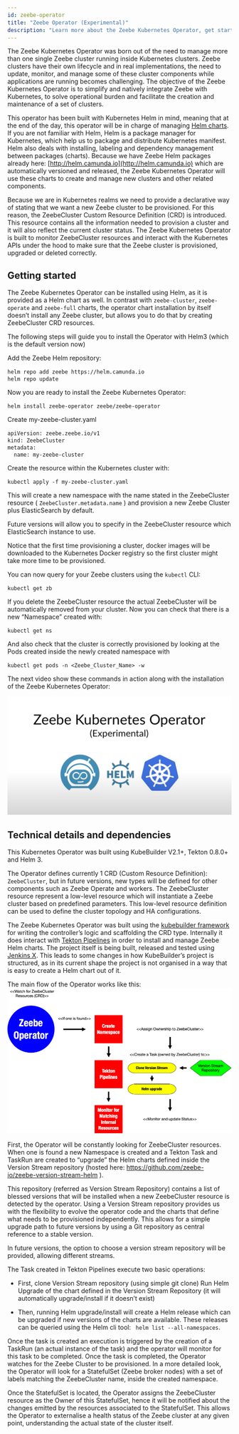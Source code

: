 ```yaml
---
id: zeebe-operator
title: "Zeebe Operator (Experimental)"
description: "Learn more about the Zeebe Kubernetes Operator, get started using the Operator, and review technical details and dependencies."
---
```


The Zeebe Kubernetes Operator was born out of the need to manage more than one single Zeebe cluster running inside Kubernetes clusters. Zeebe clusters have their own lifecycle and in real implementations, the need to update, monitor, and manage some of these cluster components while applications are running becomes challenging. The objective of the Zeebe Kubernetes Operator is to simplify and natively integrate Zeebe with Kubernetes, to solve operational burden and facilitate the creation and maintenance of a set of clusters. 

This operator has been built with Kubernetes Helm in mind, meaning that at the end of the day, this operator will be in charge of managing [Helm charts](https://github.com/helm/helm). If you are not familiar with Helm, Helm is a package manager for Kubernetes, which help us to package and distribute Kubernetes manifest. Helm also deals with installing, labeling and dependency management between packages (charts). Because we have Zeebe Helm packages already here: [http://helm.camunda.io](http://helm.camunda.io) which are automatically versioned and released, the Zeebe Kubernetes Operator will use these charts to create and manage new clusters and other related components. 


Because we are in Kubernetes realms we need to provide a declarative way of stating that we want a new Zeebe cluster to be provisioned. For this reason, the ZeebeCluster Custom Resource Definition (CRD) is introduced. This resource contains all the information needed to provision a cluster and it will also reflect the current cluster status. The Zeebe Kubernetes Operator is built to monitor ZeebeCluster resources and interact with the Kubernetes APIs under the hood to make sure that the Zeebe cluster is provisioned, upgraded or deleted correctly.

## Getting started

The Zeebe Kubernetes Operator can be installed using Helm, as it is provided as a Helm chart as well. In contrast with `zeebe-cluster`, `zeebe-operate` and `zeebe-full` charts, the operator chart installation by itself doesn’t install any Zeebe cluster, but allows you to do that by creating ZeebeCluster CRD resources. 

The following steps will guide you to install the Operator with Helm3  (which is the default version now)

Add the Zeebe Helm repository:

```
helm repo add zeebe https://helm.camunda.io
helm repo update
```

Now you are ready to install the Zeebe Kubernetes Operator:

```
helm install zeebe-operator zeebe/zeebe-operator
```

Create my-zeebe-cluster.yaml

```
apiVersion: zeebe.zeebe.io/v1
kind: ZeebeCluster
metadata:
  name: my-zeebe-cluster
```

Create the resource within the Kubernetes cluster with:

```
kubectl apply -f my-zeebe-cluster.yaml
```


This will create a new namespace with the name stated in the ZeebeCluster resource ( `ZeebeCluster.metadata.name` ) and provision a new Zeebe Cluster plus ElasticSearch by default.

Future versions will allow you to specify in the ZeebeCluster resource which ElasticSearch instance to use. 

Notice that the first time provisioning a cluster, docker images will  be downloaded to the Kubernetes Docker registry so the first cluster might take more time to be provisioned. 

You can now query for your Zeebe clusters using the `kubectl` CLI:

```
kubectl get zb
```

If you delete the ZeebeCluster resource the actual ZeebeCluster will be automatically removed from your cluster. 
Now you can check that there is a new “Namespace” created with:

```
kubectl get ns
```

And also check that the cluster is correctly provisioned by looking at the Pods created inside the newly created namespace with

```
kubectl get pods -n <Zeebe_Cluster_Name> -w
```

The next video show these commands in action along with the installation of the Zeebe Kubernetes Operator:

[![commands and installation of the Zeebe Kubernetes Operator](./assets/zeebe-operator-video.png)](https://www.youtube.com/watch?v=U-crhMfuJgY)


## Technical details and dependencies

This Kubernetes Operator was built using KubeBuilder V2.1+, Tekton 0.8.0+ and Helm 3.

The Operator defines currently 1 CRD (Custom Resource Definition): `ZeebeCluster`, but in future versions, new types will be defined for other components such as Zeebe Operate and workers.  The ZeebeCluster resource represent a low-level resource which will instantiate a Zeebe cluster based on predefined parameters. This low-level resource definition can be used to define the cluster topology and HA configurations.

The Zeebe Kubernetes Operator was built using the [kubebuilder framework](https://github.com/kubernetes-sigs/kubebuilder) for writing the controller’s logic and scaffolding the CRD type. Internally it does interact with [Tekton Pipelines](https://github.com/tektoncd/pipeline) in order to install and manage Zeebe Helm charts.  The project itself is being built, released and tested using [Jenkins X](https://jenkins-x.io/). This leads to some changes in how KubeBuilder’s project is structured, as in its current shape the project is not organised in a way that is easy to create a Helm chart out of it.

The main flow of the Operator works like this: 
![Flow](assets/zeebe-operator-flow.png)


First, the Operator will be constantly looking for ZeebeCluster resources. When one is found a new Namespace is created and a Tekton Task and TaskRun are created to “upgrade” the Helm charts defined inside the Version Stream repository (hosted here: https://github.com/zeebe-io/zeebe-version-stream-helm ).

This repository (referred as Version Stream Repository) contains a list of blessed versions that will be installed when a new ZeebeCluster resource is detected by the operator. Using a Version Stream repository provides us with the flexibility to evolve the operator code and the charts that define what needs to be provisioned independently. This allows for a simple upgrade path to future versions by using a Git repository as central reference to a stable version.

In future versions, the option to choose a version stream repository will be provided, allowing different streams.

The Task created in Tekton Pipelines execute two basic operations:

- First, clone Version Stream repository (using simple git clone)
Run Helm Upgrade of the chart defined in the Version Stream Repository (it will automatically upgrade/install if it doesn’t exist)

- Then, running Helm upgrade/install will create a Helm release which can be upgraded if new versions of the charts are available. These releases can be queried using the Helm cli tool: ` helm list --all-namespaces`.

Once the task is created an execution is triggered by the creation of a TaskRun (an actual instance of the task) and the operator will monitor for this task to be completed. Once the task is completed, the Operator watches for the Zeebe Cluster to be provisioned. In a more detailed look, the Operator will look for a StatefulSet (Zeebe broker nodes) with a set of labels matching the ZeebeCluster name, inside the created namespace.

Once the StatefulSet is located, the Operator assigns the ZeebeCluster resource as the Owner of this StatefulSet, hence it will be notified about the changes emitted by the resources associated to the StatefulSet. This allows the Operator to externalise a health status of the Zeebe cluster at any given point, understanding the actual state of the cluster itself.
